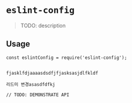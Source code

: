 # `eslint-config`

> TODO: description

## Usage

```
const eslintConfig = require('eslint-config');


fjasklfdjaaaasdsdfjfjasksasjdlfkldf

리드미 변경asasdfdfkj

// TODO: DEMONSTRATE API
```
